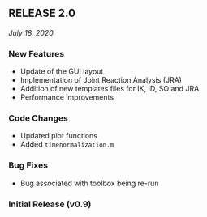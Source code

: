 ## RELEASE 2.0 ##
_July 18, 2020_

### New Features ###

- Update of the GUI layout
- Implementation of Joint Reaction Analysis (JRA)
- Addition of new templates files for IK, ID, SO and JRA
- Performance improvements

### Code Changes ###

- Updated plot functions
- Added ``timenormalization.m``

### Bug Fixes ###

- Bug associated with toolbox being re-run


### Initial Release (v0.9) ###